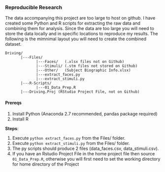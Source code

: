 ### Reproducible Research

The data accompanying this project are too large to host on github. I have created some Python and R scripts for extracting the raw data and combining them for analysis. Since the data are too large you will need to store the data locally and in specific locations to reproduce my results. The following is the mimnimal layout you will need to create the combined dataset.

```
Driving/
       |---Files/
              |---Faces/   (.xlsx files not on Github)
              |---Stimuli/ (.stm files not stored on Github)
              |---Other/   (Subject Biographic Info.xlsx)
              |---extract_faces.py
              |---extract_stimuli.py
       |---R-Scripts/
              |---01_Data_Prep.R
       |---Driving.Proj (RStudio Project File, not on Github)
```

#### Prereqs
  1) Install Python (Anaconda 2.7 recommended, pandas package required)
  2) Install R

**Steps**:
  1) Execute `python extract_faces.py` from the Files/ folder.
  2) Execute `python extract_stimuli.py` from the Files/ folder.
  3) The py scripts should produce 2 files (data_faces.csv, data_stimuli.csv).
  4) If you have an Rstudio Project File in the home project file then source `01_Data_Prep.R`, otherwise you will first need to set the working directory for home directory of the Project  
